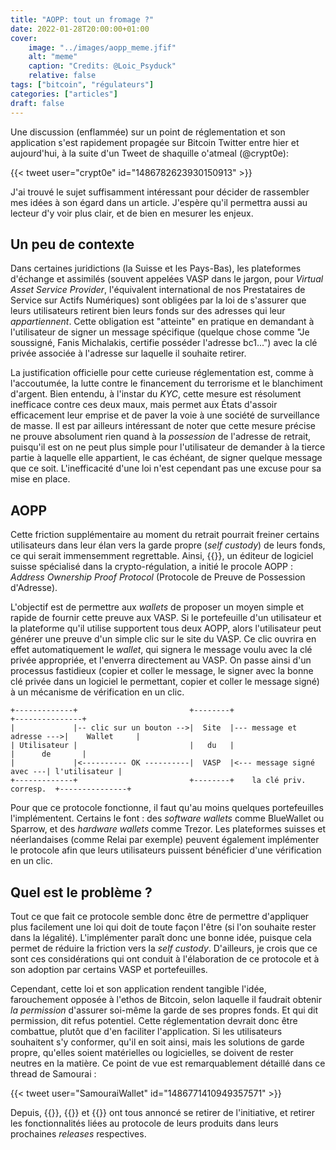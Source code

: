 ```yaml
---
title: "AOPP: tout un fromage ?"
date: 2022-01-28T20:00:00+01:00
cover:
    image: "../images/aopp_meme.jfif"
    alt: "meme"
    caption: "Credits: @Loic_Psyduck"
    relative: false
tags: ["bitcoin", "régulateurs"]
categories: ["articles"]
draft: false
---
```


Une discussion (enflammée) sur un point de réglementation et son application s'est rapidement propagée sur Bitcoin Twitter entre hier et aujourd'hui, à la suite d'un Tweet de shaquille o'atmeal (@crypt0e):

{{< tweet user="crypt0e" id="1486782623930150913" >}}

J'ai trouvé le sujet suffisamment intéressant pour décider de rassembler mes idées à son égard dans un article. J'espère qu'il permettra aussi au lecteur d'y voir plus clair, et de bien en mesurer les enjeux.

## Un peu de contexte

Dans certaines juridictions (la Suisse et les Pays-Bas), les plateformes d'échange et assimilés (souvent appelées VASP dans le jargon, pour *Virtual Asset Service Provider*, l'équivalent international de nos Prestataires de Service sur Actifs Numériques) sont obligées par la loi de s'assurer que leurs utilisateurs retirent bien leurs fonds sur des adresses qui leur *appartiennent*. Cette obligation est "atteinte" en pratique en demandant à l'utilisateur de signer un message spécifique (quelque chose comme "Je soussigné, Fanis Michalakis, certifie posséder l'adresse bc1...") avec la clé privée associée à l'adresse sur laquelle il souhaite retirer.

La justification officielle pour cette curieuse réglementation est, comme à l'accoutumée, la lutte contre le financement du terrorisme et le blanchiment d'argent. Bien entendu, à l'instar du *KYC*, cette mesure est résolument inefficace contre ces deux maux, mais permet aux États d'assoir efficacement leur emprise et de paver la voie à une société de surveillance de masse. Il est par ailleurs intéressant de noter que cette mesure précise ne prouve absolument rien quand à la *possession* de l'adresse de retrait, puisqu'il est on ne peut plus simple pour l'utilisateur de demander à la tierce partie à laquelle elle appartient, le cas échéant, de signer quelque message que ce soit. L'inefficacité d'une loi n'est cependant pas une excuse pour sa mise en place.

## AOPP

Cette friction supplémentaire au moment du retrait pourrait freiner certains utilisateurs dans leur élan vers la garde propre (*self custody*) de leurs fonds, ce qui serait immensemment regrettable. Ainsi, {{<newtabref href="https://www.21analytics.ch/" title="21analytics">}}, un éditeur de logiciel suisse spécialisé dans la crypto-régulation, a initié le procole AOPP : *Address Ownership Proof Protocol* (Protocole de Preuve de Possession d'Adresse).

L'objectif est de permettre aux *wallets* de proposer un moyen simple et rapide de fournir cette preuve aux VASP. Si le portefeuille d'un utilisateur et la plateforme qu'il utilise supportent tous deux AOPP, alors l'utilisateur peut générer une preuve d'un simple clic sur le site du VASP. Ce clic ouvrira en effet automatiquement le *wallet*, qui signera le message voulu avec la clé privée appropriée, et l'enverra directement au VASP. On passe ainsi d'un processus fastidieux (copier et coller le message, le signer avec la bonne clé privée dans un logiciel le permettant, copier et coller le message signé) à un mécanisme de vérification en un clic.

```kd
+-------------+                         +--------+                           +---------------+
|             |-- clic sur un bouton -->|  Site  |--- message et adresse --->|    Wallet     |
| Utilisateur |                         |   du   |                           |      de       |
|             |<---------- OK ----------|  VASP  |<--- message signé avec ---| l'utilisateur |
+-------------+                         +--------+    la clé priv. corresp.  +---------------+
```

Pour que ce protocole fonctionne, il faut qu'au moins quelques portefeuilles l'implémentent. Certains le font : des *software wallets* comme BlueWallet ou Sparrow, et des *hardware wallets* comme Trezor. Les plateformes suisses et néerlandaises (comme Relai par exemple) peuvent également implémenter le protocole afin que leurs utilisateurs puissent bénéficier d'une vérification en un clic.

## Quel est le problème ?

Tout ce que fait ce protocole semble donc être de permettre d'appliquer plus facilement une loi qui doit de toute façon l'être (si l'on souhaite rester dans la légalité). L'implémenter paraît donc une bonne idée, puisque cela permet de réduire la friction vers la *self custody*. D'ailleurs, je crois que ce sont ces considérations qui ont conduit à l'élaboration de ce protocole et à son adoption par certains VASP et portefeuilles.

Cependant, cette loi et son application rendent tangible l'idée, farouchement opposée à l'ethos de Bitcoin, selon laquelle il faudrait obtenir *la permission* d'assurer soi-même la garde de ses propres fonds. Et qui dit permission, dit refus potentiel. Cette réglementation devrait donc être combattue, plutôt que d'en faciliter l'application. Si les utilisateurs souhaitent s'y conformer, qu'il en soit ainsi, mais les solutions de garde propre, qu'elles soient matérielles ou logicielles, se doivent de rester neutres en la matière. Ce point de vue est remarquablement détaillé dans ce thread de Samourai :

{{< tweet user="SamouraiWallet" id="1486771410949357571" >}}

Depuis, {{<newtabref href="https://twitter.com/SparrowWallet/status/1486785866739728386" title="Sparrow">}}, {{<newtabref href="https://twitter.com/bluewalletio/status/1486805550608392194" title="BlueWallet">}} et {{<newtabref href="https://twitter.com/Trezor/status/1487091879883722755" title="Trezor">}} ont tous annoncé se retirer de l'initiative, et retirer les fonctionnalités liées au protocole de leurs produits dans leurs prochaines *releases* respectives.